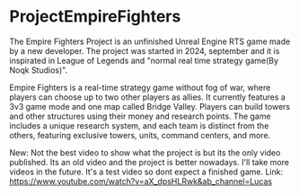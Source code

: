 # ProjectEmpireFighters
The Empire Fighters Project is an unfinished Unreal Engine RTS game made by a new developer.  The project was started in 2024, september and it is inspirated in League of Legends and "normal real time strategy game(By Noqk Studios)".

Empire Fighters is a real-time strategy game without fog of war, where players can choose up to two other players as allies. It currently features a 3v3 game mode and one map called Bridge Valley. Players can build towers and other structures using their money and research points. The game includes a unique research system, and each team is distinct from the others, featuring exclusive towers, units, command centers, and more.


New:
Not the best video to show what the project is but its the only video published. Its an old video and the project is better nowadays. I'll take more videos in the future. It's a test video so dont expect a finished game.
Link: https://www.youtube.com/watch?v=aX_dpsHLRwk&ab_channel=Lucas

